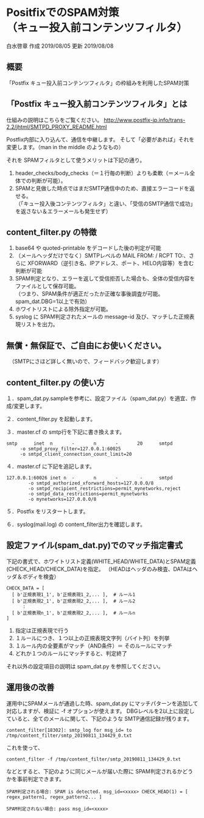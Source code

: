 # PositfixでのSPAM対策<br>（キュー投入前コンテンツフィルタ）
白水啓章 作成 2019/08/05 更新 2019/08/08

## 概要
「Postfix キュー投入前コンテンツフィルタ」の枠組みを利用したSPAM対策

## 「Postfix キュー投入前コンテンツフィルタ」とは
仕組みの説明はこちらをご覧ください。
http://www.postfix-jp.info/trans-2.2/jhtml/SMTPD_PROXY_README.html

Postfix内部に入り込んて、通信を中継します。
そして「必要があれば」それを変更します。（man in the middle のようなもの）

それを SPAMフィルタとして使うメリットは下記の通り。
1. header_checks/body_checks（＝１行毎の判断）よりも柔軟（＝メール全体での判断が可能）。
2. SPAMと見做した時点ではまだSMTP通信中のため、直接エラーコードを返せる。<br>
（「キュー投入後コンテンツフィルタ」と違い、「受信のSMTP通信で成功」を返さない＆エラーメールも発生せず）

## content_filter.py の特徴
1. base64 や quoted-printable をデコードした後の判定が可能<br>
2. （メールヘッダだけでなく）SMTPレベルの MAIL FROM: / RCPT TO:、さらに XFORWARD（逆引き名、IPアドレス、ポート、HELO内容等）を含む判断が可能<br>
3. SPAM判定となり、エラーを返して受信拒否した場合も、全体の受信内容をファイルとして保存可能。<br>
（つまり、SPAM条件が適正だったか正確な事後調査が可能。spam_dat.DBG=1以上で有効）
2. ホワイトリストによる除外指定が可能。
3. syslog に SPAM判定されたメールの message-id 及び、マッチした正規表現リストを出力。
  
## 無償・無保証で、ご自由にお使いください。
　（SMTPにさほど詳しく無いので、フィードバック歓迎します）

## content_filter.py の使い方

１．spam_dat.py.sampleを参考に、設定ファイル（spam_dat.py）を適宜、作成/変更します。

２．content_filter.py を起動します。

３．master.cf の smtp行を下記に書き換えます。

    smtp      inet  n       -       n       -       20      smtpd
         -o smtpd_proxy_filter=127.0.0.1:60025
         -o smtpd_client_connection_count_limit=20

４．master.cf に下記を追記します。<br>

    127.0.0.1:60026 inet n  -       n       -        -      smtpd
            -o smtpd_authorized_xforward_hosts=127.0.0.0/8
            -o smtpd_recipient_restrictions=permit_mynetworks,reject
            -o smtpd_data_restrictions=permit_mynetworks
            -o mynetworks=127.0.0.0/8

５．Postfix をリスタートします。

６．syslog(mail.log) の content_filter出力を確認します。


## 設定ファイル(spam_dat.py)でのマッチ指定書式
 下記の書式で、ホワイトリスト定義(WHITE_HEAD/WHITE_DATA)とSPAM定義(CHECK_HEAD/CHECK_DATA)を指定。
 （HEADはヘッダのみ検査、DATAはヘッダ＆ボディを検査）

    CHECK_DATA = [
      [ b'正規表現1_1', b'正規表現1_2,... ],  # ルール1
      [ b'正規表現2_1', b'正規表現2_2,... ],  # ルール2
          :
      [ b'正規表現n_1', b'正規表現2_2,... ],  # ルールn
    ]

  1. 指定は正規表現で行う
  2. １ルールにつき、１つ以上の正規表現文字列（バイト列）を列挙
  3. １ルール内の全要素がマッチ（AND条件）＝ そのルールにマッチ
  4. どれか１つのルールにマッチすると、判定終了

  それ以外の設定項目の説明は spam_dat.py を参照してください。
  
## 運用後の改善
 運用中にSPAMメールが通過した時、spam_dat.py にマッチパターンを追加して対応しますが、検証に -f オプションが使えます。
 DBGレベルを2以上に設定していると、全てのメールに関して、下記のような SMTP通信記録が残ります。

    content_filter[18302]: smtp_log for msg_id= to /tmp/content_filter/smtp_20190811_134429_0.txt

 これを使って、
 
    content_filter -f /tmp/content_filter/smtp_20190811_134429_0.txt

 などとすると、下記のように同じメールが届いた際に SPAM判定されるかどうかを事前判定できます。
 
    SPAM判定される場合: SPAM is detected. msg_id=<xxxx> CHECK_HEAD(1) = [ regex_pattern1, regex_pattern2... ]

    SPAM判定されない場合: pass msg_id=<xxxx>
